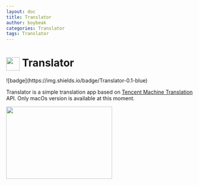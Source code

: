 ```yaml
---
layout: doc
title: Translator
author: boybeak
categories: Translator
tags: Translator
---
```


<h1>
    <img style="vertical-align: middle;" src="{{base_url}}/assets/images/translator-logo-512.png" width="36" height="36" />
    Translator
</h1>![badge](https://img.shields.io/badge/Translator-0.1-blue)

Translator is a simple translation app based on [Tencent Machine Translation](https://cloud.tencent.com/document/product/551/15611) API. Only macOs version is available at this moment.

<img src="{{base_url}}/assets/images/preview.jpg" width="285" height="195" />